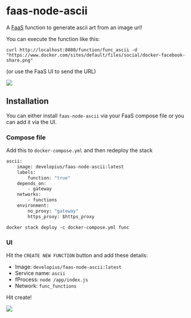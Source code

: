 # faas-node-ascii
A [FaaS](http://get-faas.com) function to generate ascii art from an image url!

You can execute the function like this:

`curl http://localhost:8080/function/func_ascii -d "https://www.docker.com/sites/default/files/social/docker-facebook-share.png"`

(or use the FaaS UI to send the URL)

![](https://pbs.twimg.com/media/C9ljSysVwAAQpxj.jpg)

## Installation

You can either install `faas-node-ascii` via your FaaS compose file or you can add it via the UI.

### Compose file

Add this to `docker-compose.yml` and then redeploy the stack

```Dockerfile
ascii:
    image: developius/faas-node-ascii:latest
    labels:
        function: "true"
    depends_on:
        - gateway
    networks:
        - functions
    environment:
        no_proxy: "gateway"
        https_proxy: $https_proxy
```

`docker stack deploy -c docker-compose.yml func`

### UI

Hit the `CREATE NEW FUNCTION` button and add these details:

- Image: `developius/faas-node-ascii:latest`
- Service name: `ascii`
- fProcess: `node /app/index.js`
- Network: `func_functions`

Hit create!

![](https://pbs.twimg.com/media/C9lj43pU0AA0mqH.jpg)
